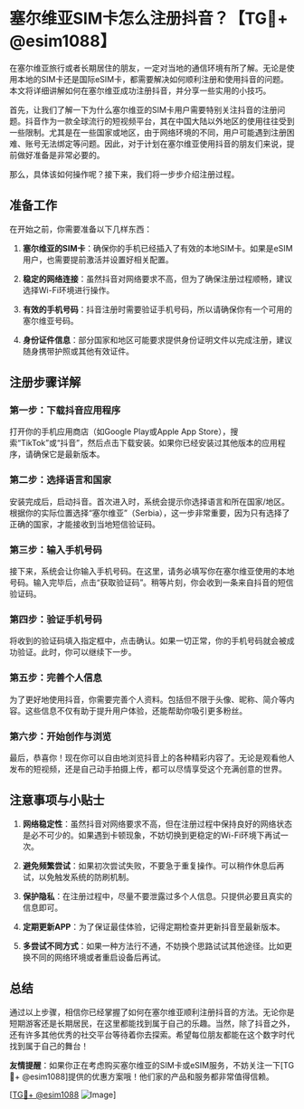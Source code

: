 # 塞尔维亚SIM卡怎么注册抖音？【TG💪+ @esim1088】

在塞尔维亚旅行或者长期居住的朋友，一定对当地的通信环境有所了解。无论是使用本地的SIM卡还是国际eSIM卡，都需要解决如何顺利注册和使用抖音的问题。本文将详细讲解如何在塞尔维亚成功注册抖音，并分享一些实用的小技巧。

首先，让我们了解一下为什么塞尔维亚的SIM卡用户需要特别关注抖音的注册问题。抖音作为一款全球流行的短视频平台，其在中国大陆以外地区的使用往往受到一些限制。尤其是在一些国家或地区，由于网络环境的不同，用户可能遇到注册困难、账号无法绑定等问题。因此，对于计划在塞尔维亚使用抖音的朋友们来说，提前做好准备是非常必要的。

那么，具体该如何操作呢？接下来，我们将一步步介绍注册过程。

## 准备工作

在开始之前，你需要准备以下几样东西：

1. **塞尔维亚的SIM卡**：确保你的手机已经插入了有效的本地SIM卡。如果是eSIM用户，也需要提前激活并设置好相关配置。
   
2. **稳定的网络连接**：虽然抖音对网络要求不高，但为了确保注册过程顺畅，建议选择Wi-Fi环境进行操作。

3. **有效的手机号码**：抖音注册时需要验证手机号码，所以请确保你有一个可用的塞尔维亚号码。

4. **身份证件信息**：部分国家和地区可能要求提供身份证明文件以完成注册，建议随身携带护照或其他有效证件。

## 注册步骤详解

### 第一步：下载抖音应用程序

打开你的手机应用商店（如Google Play或Apple App Store），搜索“TikTok”或“抖音”，然后点击下载安装。如果你已经安装过其他版本的应用程序，请确保它是最新版本。

### 第二步：选择语言和国家

安装完成后，启动抖音。首次进入时，系统会提示你选择语言和所在国家/地区。根据你的实际位置选择“塞尔维亚”（Serbia），这一步非常重要，因为只有选择了正确的国家，才能接收到当地短信验证码。

### 第三步：输入手机号码

接下来，系统会让你输入手机号码。在这里，请务必填写你在塞尔维亚使用的本地号码。输入完毕后，点击“获取验证码”。稍等片刻，你会收到一条来自抖音的短信验证码。

### 第四步：验证手机号码

将收到的验证码填入指定框中，点击确认。如果一切正常，你的手机号码就会被成功验证。此时，你可以继续下一步。

### 第五步：完善个人信息

为了更好地使用抖音，你需要完善个人资料。包括但不限于头像、昵称、简介等内容。这些信息不仅有助于提升用户体验，还能帮助你吸引更多粉丝。

### 第六步：开始创作与浏览

最后，恭喜你！现在你可以自由地浏览抖音上的各种精彩内容了。无论是观看他人发布的短视频，还是自己动手拍摄上传，都可以尽情享受这个充满创意的世界。

## 注意事项与小贴士

1. **网络稳定性**：虽然抖音对网络要求不高，但在注册过程中保持良好的网络状态是必不可少的。如果遇到卡顿现象，不妨切换到更稳定的Wi-Fi环境下再试一次。

2. **避免频繁尝试**：如果初次尝试失败，不要急于重复操作。可以稍作休息后再试，以免触发系统的防刷机制。

3. **保护隐私**：在注册过程中，尽量不要泄露过多个人信息。只提供必要且真实的信息即可。

4. **定期更新APP**：为了保证最佳体验，记得定期检查并更新抖音至最新版本。

5. **多尝试不同方式**：如果一种方法行不通，不妨换个思路试试其他途径。比如更换不同的网络环境或者重启设备后再试。

## 总结

通过以上步骤，相信你已经掌握了如何在塞尔维亚顺利注册抖音的方法。无论你是短期游客还是长期居民，在这里都能找到属于自己的乐趣。当然，除了抖音之外，还有许多其他优秀的社交平台等待着你去探索。希望每位朋友都能在这个数字时代找到属于自己的舞台！

**友情提醒**：如果你正在考虑购买塞尔维亚的SIM卡或eSIM服务，不妨关注一下[TG💪+ @esim1088]提供的优惠方案哦！他们家的产品和服务都非常值得信赖。

[[TG💪+ @esim1088](https://t.me/s/esim1088) ![Image](https://i.postimg.cc/4NQfJmqS/Snipaste-2025-05-13-00-14-12.png)]